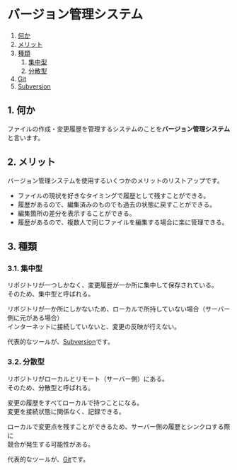 # バージョン管理システム

1. [何か](#1-何か)
2. [メリット](#2-メリット)
3. [種類](#3-種類)
    1. [集中型](#3.1-集中型)
    2. [分散型](#3.2-分散型)
4. [Git](git.md)
5. [Subversion](subversion.md)

## 1. 何か

ファイルの作成・変更履歴を管理するシステムのことを**バージョン管理システム**と言います。

## 2. メリット

バージョン管理システムを使用するいくつかのメリットのリストアップです。

- ファイルの現状を好きなタイミングで履歴として残すことができる。
- 履歴があるので、編集済みのものでも過去の状態に戻すことができる。
- 編集箇所の差分を表示することができる。
- 履歴があるので、複数人で同じファイルを編集する場合に楽に管理できる。

## 3. 種類

### 3.1. 集中型

リポジトリが一つしかなく、変更履歴が一か所に集中して保存されている。\
そのため、集中型と呼ばれる。

リポジトリが一か所にしかないため、ローカルで所持していない場合（サーバー側に元がある場合）\
インターネットに接続していないと、変更の反映が行えない。

代表的なツールが、[Subversion](subversion.md)です。

### 3.2. 分散型

リポジトリがローカルとリモート（サーバー側）にある。\
そのため、分散型と呼ばれる。

変更の履歴をすべてローカルで持つことになる。\
変更を接続状態に関係なく、記録できる。

ローカルで変更点を残すことができるため、サーバー側の履歴とシンクロする際に\
競合が発生する可能性がある。

代表的なツールが、[Git](git.md)です。
